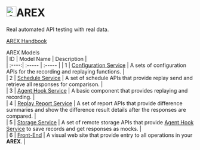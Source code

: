 # <img src="https://avatars.githubusercontent.com/u/103105168?s=200&v=4" alt="Arex Icon" width="27" height=""/>AREX  
Real automated API testing with real data. 

[AREX Handbook](https://arextest.github.io/arex-doc/)

AREX Models  
| ID | Model Name | Description |  
| :----:| :----- | :----- |
| 1 | [Configuration Service](https://github.com/arextest/arex-config) | A sets of configuration APIs for the   recording and replaying functions. |  
| 2 | [Schedule Service](https://github.com/arextest/arex-replay-schedule) | A set of schedule APIs that provide replay send and  retrieve all responses for comparison. |  
| 3 | [Agent Hook Service](https://github.com/arextest/arex-agent-java) | A basic component that  provides replaying and recording.  |  
| 4 | [Replay Report Service](https://github.com/arextest/arex-report)  | A set of report APIs that provide difference summaries and show the difference result details after the responses are compared. |  
| 5 | [Storage Service](https://github.com/arextest/arex-storage) | A set of remote storage APIs that  provide [Agent Hook Service](https://github.com/arextest/arex-agent-java) to save records and get responses as mocks. |  
| 6 | [Front-End](https://github.com/arextest/arex-front-end)  | A visual web site that provide entry to all operations in your **AREX**.  |  
